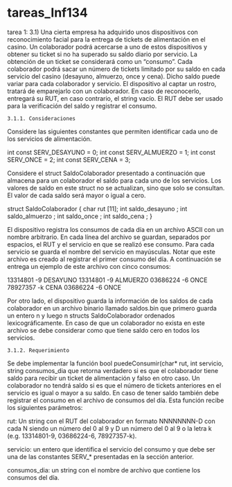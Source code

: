# tareas_Inf134

tarea 1:
3.1)
    Una cierta empresa ha adquirido unos dispositivos con reconocimiento facial para la entrega de tickets
de alimentación en el casino. Un colaborador podrá acercarse a uno de estos dispositivos y obtener su ticket
si no ha superado su saldo diario por servicio. La obtención de un ticket se considerará como un “consumo”.
Cada colaborador podrá sacar un número de tickets limitado por su saldo en cada servicio del casino
(desayuno, almuerzo, once y cena). Dicho saldo puede variar para cada colaborador y servicio.
El dispositivo al captar un rostro, tratará de emparejarlo con un colaborador. En caso de reconocerlo,
entregará su RUT, en caso contrario, el string vacío. El RUT debe ser usado para la verificación del saldo y
registrar el consumo.

    3.1.1. Consideraciones

Considere las siguientes constantes que permiten identificar cada uno de los servicios de alimentación.

int const SERV_DESAYUNO = 0;
int const SERV_ALMUERZO = 1;
int const SERV_ONCE = 2;
int const SERV_CENA = 3;

Considere el struct SaldoColaborador presentado a continuación que almacena para un colaborador
el saldo para cada uno de los servicios. Los valores de saldo en este struct no se actualizan, sino que solo se
consultan. El valor de cada saldo será mayor o igual a cero.

struct SaldoColaborador {
char rut [11];
int saldo_desayuno ;
int saldo_almuerzo ;
int saldo_once ;
int saldo_cena ;
}

El dispositivo registra los consumos de cada día en un archivo ASCII con un nombre arbitrario. En cada
línea del archivo se guardan, separados por espacios, el RUT y el servicio en que se realizó ese consumo. Para
cada servicio se guarda el nombre del servicio en mayúsculas. Notar que este archivo es creado al registrar
el primer consumo del día. A continuación se entrega un ejemplo de este archivo con cinco consumos:

13314801 -9 DESAYUNO
13314801 -9 ALMUERZO
03686224 -6 ONCE
78927357 -k CENA
03686224 -6 ONCE


Por otro lado, el dispositivo guarda la información de los saldos de cada colaborador en un archivo
binario llamado saldos.bin que primero guarda un entero n y luego n structs SaldoColaborador ordenados
lexicográficamente. En caso de que un colaborador no exista en este archivo se debe considerar como que
tiene saldo cero en todos los servicios.

    3.1.2. Requerimiento

Se debe implementar la función bool puedeConsumir(char* rut, int servicio, string consumos_dia
que retorna verdadero si es que el colaborador tiene saldo para recibir un ticket de alimentación y falso en
otro caso. Un colaborador no tendrá saldo si es que el número de tickets anteriores en el servicio es igual o
mayor a su saldo. En caso de tener saldo también debe registrar el consumo en el archivo de consumos del
día. Esta función recibe los siguientes parámetros:

rut: Un string con el RUT del colaborador en formato NNNNNNNN-D con cada N siendo un número del
0 al 9 y D un número del 0 al 9 o la letra k (e.g. 13314801-9, 03686224-6, 78927357-k).

servicio: un entero que identifica el servicio del consumo y que debe ser una de las constantes SERV_*
presentadas en la sección anterior.

consumos_dia: un string con el nombre de archivo que contiene los consumos del día.